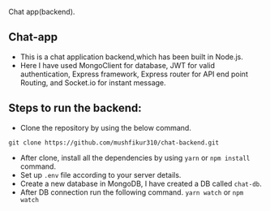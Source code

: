 Chat app(backend).

## Chat-app
+ This is a chat application backend,which has been built in Node.js.
+ Here I have used MongoClient for database, JWT for valid authentication, Express framework,
Express router for API end point Routing, and Socket.io for instant message.

## Steps to run the backend:

+ Clone the repository by using the below command.
```
git clone https://github.com/mushfikur310/chat-backend.git
```
+ After clone, install all the dependencies by using ```yarn``` or ```npm install``` command.
+ Set up ```.env``` file according to your server details.
+ Create a new database in MongoDB, I have created a DB called ```chat-db```.
+ After DB connection run the following command.
    ```yarn watch``` or ```npm watch```

